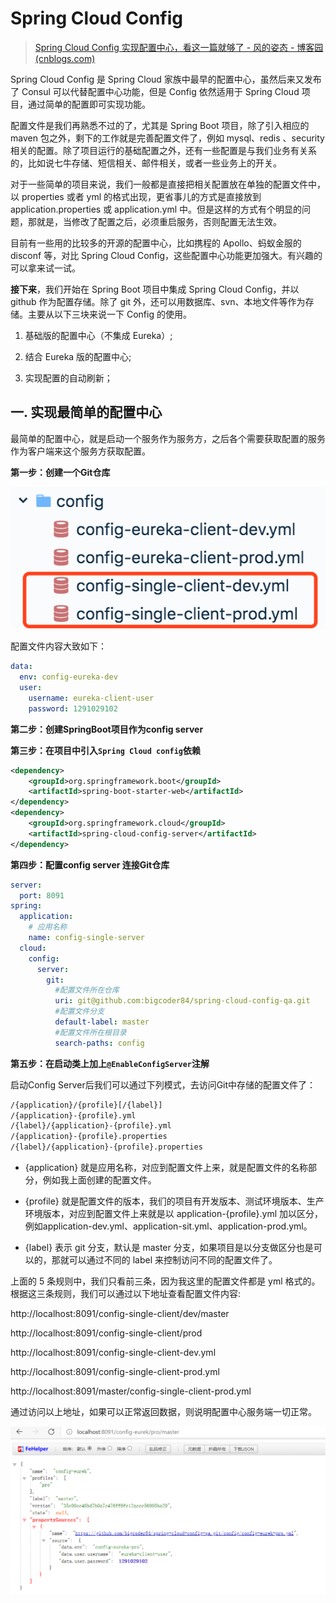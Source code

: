 # Spring Cloud Config

> [Spring Cloud Config 实现配置中心，看这一篇就够了 - 风的姿态 - 博客园 (cnblogs.com)](https://www.cnblogs.com/fengzheng/p/11242128.html)

Spring Cloud Config 是 Spring Cloud 家族中最早的配置中心，虽然后来又发布了 Consul 可以代替配置中心功能，但是 Config 依然适用于 Spring Cloud 项目，通过简单的配置即可实现功能。

配置文件是我们再熟悉不过的了，尤其是 Spring Boot 项目，除了引入相应的 maven 包之外，剩下的工作就是完善配置文件了，例如 mysql、redis 、security 相关的配置。除了项目运行的基础配置之外，还有一些配置是与我们业务有关系的，比如说七牛存储、短信相关、邮件相关，或者一些业务上的开关。

对于一些简单的项目来说，我们一般都是直接把相关配置放在单独的配置文件中，以 properties 或者 yml 的格式出现，更省事儿的方式是直接放到 application.properties 或 application.yml 中。但是这样的方式有个明显的问题，那就是，当修改了配置之后，必须重启服务，否则配置无法生效。

目前有一些用的比较多的开源的配置中心，比如携程的 Apollo、蚂蚁金服的 disconf 等，对比 Spring Cloud Config，这些配置中心功能更加强大。有兴趣的可以拿来试一试。

**接下来**，我们开始在 Spring Boot 项目中集成 Spring Cloud Config，并以 github 作为配置存储。除了 git 外，还可以用数据库、svn、本地文件等作为存储。主要从以下三块来说一下 Config 的使用。

1. 基础版的配置中心（不集成 Eureka）;

2. 结合 Eureka 版的配置中心;

3. 实现配置的自动刷新；

## 一. 实现最简单的配置中心

最简单的配置中心，就是启动一个服务作为服务方，之后各个需要获取配置的服务作为客户端来这个服务方获取配置。

**第一步：创建一个Git仓库**

![](../images/15.png)

配置文件内容大致如下：

```yml
data:
  env: config-eureka-dev
  user:
    username: eureka-client-user
    password: 1291029102
```

**第二步：创建SpringBoot项目作为config server**

**第三步：在项目中引入`Spring Cloud config`依赖**

```xml
<dependency>
    <groupId>org.springframework.boot</groupId>
    <artifactId>spring-boot-starter-web</artifactId>
</dependency>
<dependency>
    <groupId>org.springframework.cloud</groupId>
    <artifactId>spring-cloud-config-server</artifactId>
</dependency>
```

**第四步：配置config server 连接Git仓库**

```yml
server:
  port: 8091
spring:
  application:
    # 应用名称
    name: config-single-server
  cloud:
    config:
      server:
        git:
          #配置文件所在仓库
          uri: git@github.com:bigcoder84/spring-cloud-config-qa.git
          #配置文件分支
          default-label: master
          #配置文件所在根目录
          search-paths: config
```

**第五步：在启动类上加上`@EnableConfigServer`注解**

启动Config Server后我们可以通过下列模式，去访问Git中存储的配置文件了：

```txt
/{application}/{profile}[/{label}]
/{application}-{profile}.yml
/{label}/{application}-{profile}.yml
/{application}-{profile}.properties
/{label}/{application}-{profile}.properties
```

- {application} 就是应用名称，对应到配置文件上来，就是配置文件的名称部分，例如我上面创建的配置文件。

- {profile} 就是配置文件的版本，我们的项目有开发版本、测试环境版本、生产环境版本，对应到配置文件上来就是以 application-{profile}.yml 加以区分，例如application-dev.yml、application-sit.yml、application-prod.yml。

- {label} 表示 git 分支，默认是 master 分支，如果项目是以分支做区分也是可以的，那就可以通过不同的 label 来控制访问不同的配置文件了。

上面的 5 条规则中，我们只看前三条，因为我这里的配置文件都是 yml 格式的。根据这三条规则，我们可以通过以下地址查看配置文件内容:

http://localhost:8091/config-single-client/dev/master

http://localhost:8091/config-single-client/prod

http://localhost:8091/config-single-client-dev.yml

http://localhost:8091/config-single-client-prod.yml

http://localhost:8091/master/config-single-client-prod.yml

通过访问以上地址，如果可以正常返回数据，则说明配置中心服务端一切正常。

![](../images/16.png)

